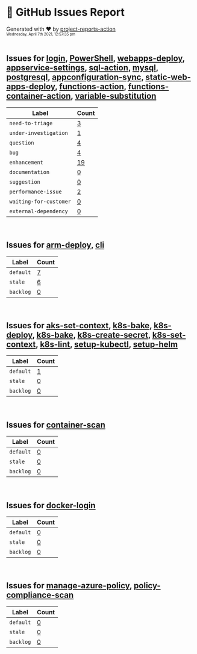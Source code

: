 # :crystal_ball: GitHub Issues Report  
  
Generated with :heart: by [project-reports-action](https://github.com/bryanmacfarlane/project-reports-action)  
<sub><sup>Wednesday, April 7th 2021, 12:57:35 pm</sup></sub>  
  &nbsp;  
## Issues for [login](https://github.com/azure/login), [PowerShell](https://github.com/azure/PowerShell), [webapps-deploy](https://github.com/azure/webapps-deploy), [appservice-settings](https://github.com/azure/appservice-settings), [sql-action](https://github.com/azure/sql-action), [mysql](https://github.com/Azure/mysql), [postgresql](https://github.com/Azure/postgresql), [appconfiguration-sync](https://github.com/azure/appconfiguration-sync), [static-web-apps-deploy](https://github.com/azure/static-web-apps-deploy), [functions-action](https://github.com/azure/functions-action), [functions-container-action](https://github.com/azure/functions-container-action), [variable-substitution](https://github.com/Microsoft/variable-substitution)
| Label                  | Count                                                |
| ---------------------- | ---------------------------------------------------- |
| `need-to-triage`       | [3](./issues-need-to-triage-1617780459.709.md)       |
| `under-investigation`  | [1](./issues-under-investigation-1617780459.709.md)  |
| `question`             | [4](./issues-question-1617780459.709.md)             |
| `bug`                  | [4](./issues-bug-1617780459.709.md)                  |
| `enhancement`          | [19](./issues-enhancement-1617780459.709.md)         |
| `documentation`        | [0](./issues-documentation-1617780459.709.md)        |
| `suggestion`           | [0](./issues-suggestion-1617780459.709.md)           |
| `performance-issue`    | [2](./issues-performance-issue-1617780459.709.md)    |
| `waiting-for-customer` | [0](./issues-waiting-for-customer-1617780459.709.md) |
| `external-dependency`  | [0](./issues-external-dependency-1617780459.709.md)  |
&nbsp;  
## Issues for [arm-deploy](https://github.com/Azure/arm-deploy), [cli](https://github.com/Azure/cli)
| Label     | Count                                   |
| --------- | --------------------------------------- |
| `default` | [7](./issues-default-1617780460.323.md) |
| `stale`   | [6](./issues-stale-1617780460.323.md)   |
| `backlog` | [0](./issues-backlog-1617780460.323.md) |
&nbsp;  
## Issues for [aks-set-context](https://github.com/Azure/aks-set-context), [k8s-bake](https://github.com/Azure/k8s-bake), [k8s-deploy](https://github.com/Azure/k8s-deploy), [k8s-bake](https://github.com/Azure/k8s-bake), [k8s-create-secret](https://github.com/Azure/k8s-create-secret), [k8s-set-context](https://github.com/Azure/k8s-set-context), [k8s-lint](https://github.com/Azure/k8s-lint), [setup-kubectl](https://github.com/Azure/setup-kubectl), [setup-helm](https://github.com/Azure/setup-helm)
| Label     | Count                                   |
| --------- | --------------------------------------- |
| `default` | [1](./issues-default-1617780462.548.md) |
| `stale`   | [0](./issues-stale-1617780462.548.md)   |
| `backlog` | [0](./issues-backlog-1617780462.548.md) |
&nbsp;  
## Issues for [container-scan](https://github.com/Azure/container-scan)
| Label     | Count                                   |
| --------- | --------------------------------------- |
| `default` | [0](./issues-default-1617780462.915.md) |
| `stale`   | [0](./issues-stale-1617780462.915.md)   |
| `backlog` | [0](./issues-backlog-1617780462.915.md) |
&nbsp;  
## Issues for [docker-login](https://github.com/Azure/docker-login)
| Label     | Count                                   |
| --------- | --------------------------------------- |
| `default` | [0](./issues-default-1617780463.158.md) |
| `stale`   | [0](./issues-stale-1617780463.158.md)   |
| `backlog` | [0](./issues-backlog-1617780463.158.md) |
&nbsp;  
## Issues for [manage-azure-policy](https://github.com/Azure/manage-azure-policy), [policy-compliance-scan](https://github.com/Azure/policy-compliance-scan)
| Label     | Count                                   |
| --------- | --------------------------------------- |
| `default` | [0](./issues-default-1617780463.772.md) |
| `stale`   | [0](./issues-stale-1617780463.772.md)   |
| `backlog` | [0](./issues-backlog-1617780463.772.md) |
